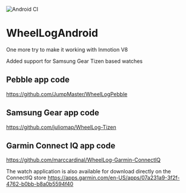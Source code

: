 ![Android CI](https://github.com/YakushevVladimir/WheelLogAndroid/workflows/Android%20CI/badge.svg)

# WheelLogAndroid

One more try to make it working with Inmotion V8

Added support for Samsung Gear Tizen based watches


## Pebble app code

https://github.com/JumpMaster/WheelLogPebble

## Samsung Gear app code

https://github.com/juliomap/WheelLog-Tizen

## Garmin Connect IQ app code

https://github.com/marccardinal/WheelLog-Garmin-ConnectIQ

The watch application is also available for download directly on the ConnectIQ store https://apps.garmin.com/en-US/apps/07a231a9-3f2f-4762-b0bb-b8a0b5594f40
